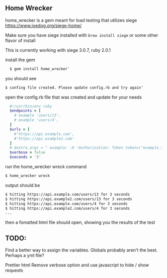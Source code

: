 ## Home Wrecker
home_wrecker is a gem meant for load testing that utilizes siege https://www.joedog.org/siege-home/

Make sure you have siege installed with `brew install siege` or some other flavor of install

This is currently working with siege 3.0.7, ruby 2.0.1


install the gem
```sh
  $ gem install home_wrecker`
```

you should see
  ```sh
  $ confing file created. Please update config.rb and try again"
  ```
open the config.rb file that was created and update for your needs
```ruby
  #!/usr/bin/env ruby
  $endpoints = [
    # example 'users/13',
    # example 'users/4',
  ]
  $urls = [
    #'https://api.example.com',
    #'https://api.example2.com'
  ]
  # $extra_args = " example: -H 'Authorization: Token token=\"example_token\"' -H 'X_API_EMAIL: example@example.com'"
  $verbose = false
  $seconds = '3'
```
run the home_wrecker wreck command
```sh
$ home_wrecker wreck
```
output should be
```sh
$ hitting https://api.example.com/users/13 for 3 seconds
$ hitting https://api.example2.com/users/13 for 3 seconds
$ hitting https://api.example.com/users/4 for 3 seconds
$ hitting https://api.example2.com/users/4 for 3 seconds
...
```
then a fomatted html file should open, showing you the results of the test

## TODO:
Find a better way to assign the variables.  Globals probably aren't the best. Perhaps a yml file?

Prettier html
Remove verbose option and use javascript to hide / show requests





